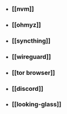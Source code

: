 - ### [[nvm]]
- ### [[ohmyz]]
- ### [[syncthing]]
- ### [[wireguard]]
- ### [[tor browser]]
- ### [[discord]]
- ### [[looking-glass]]
